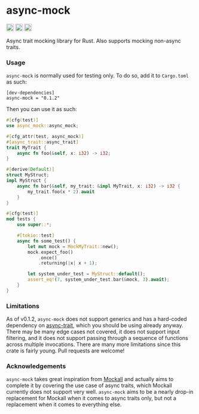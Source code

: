 # async-mock

[<img alt="github" src="https://img.shields.io/badge/github-SignalWhisperer/async--mock-3A4C7E?style=plastic&labelColor=555555&logo=github" height="20">](https://github.com/SignalWhisperer/async-mock-rs)
[<img alt="crates.io" src="https://img.shields.io/crates/v/async-mock.svg?style=plastic&color=834B02&logo=rust" height="20">](https://crates.io/crates/async-mock)
[<img alt="docs.rs" src="https://img.shields.io/badge/docs.rs-async--mock-28624E?style=plastic&labelColor=555555&logo=docs.rs" height="20">](https://docs.rs/async-mock)

Async trait mocking library for Rust. Also supports mocking non-async traits.

### Usage

`async-mock` is normally used for testing only. To do so, add it to `Cargo.toml` as such:
```cargo
[dev-dependencies]
async-mock = "0.1.2"
```

Then you can use it as such:
```rust
#[cfg(test)]
use async_mock::async_mock;

#[cfg_attr(test, async_mock)]
#[async_trait::async_trait]
trait MyTrait {
    async fn foo(&self, x: i32) -> i32;
}

#[derive(Default)]
struct MyStruct;
impl MyStruct {
    async fn bar(&self, my_trait: &impl MyTrait, x: i32) -> i32 {
        my_trait.foo(x * 2).await
    }
}

#[cfg(test)]
mod tests {
    use super::*;

    #[tokio::test]
    async fn some_test() {
        let mut mock = MockMyTrait::new();
        mock.expect_foo()
            .once()
            .returning(|x| x + 1);

        let system_under_test = MyStruct::default();
        assert_eq!(7, system_under_test.bar(&mock, 3).await);
    }
}
```

### Limitations

As of v0.1.2, `async-mock` does not support generics and has a hard-coded dependency on
[async-trait](https://crates.io/crates/async-trait), which you should be using already anyway.
There may be many edge cases not covered, it does not support input filtering, and it does not
support passing through a sequence of functions across multiple invocations. There are many
more limitations since this crate is fairly young. Pull requests are welcome!

### Acknowledgements

`async-mock` takes great inspiration from [Mockall](https://crates.io/crates/mockall) and actually aims
to complete it by covering the use case of async traits, which Mockall currently does not support very well.
`async-mock` aims to be a nearly drop-in replacement for Mockall when it comes to async traits only,
but not a replacement when it comes to everything else.
